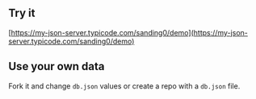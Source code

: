 ## Try it

[https://my-json-server.typicode.com/sanding0/demo](https://my-json-server.typicode.com/sanding0/demo)

## Use your own data

Fork it and change `db.json` values or create a repo with a `db.json` file.
